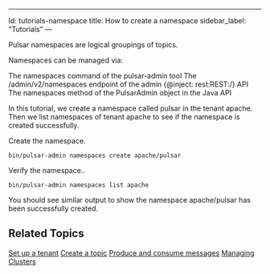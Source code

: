 ---
Id: tutorials-namespace
title: How to create a namespace
sidebar_label: “Tutorials”
—

Pulsar namespaces are logical groupings of topics.

Namespaces can be managed via:

The namespaces command of the pulsar-admin tool
The /admin/v2/namespaces endpoint of the admin {@inject: rest:REST:/} API
The namespaces method of the PulsarAdmin object in the Java API

In this tutorial, we create a namespace called pulsar in the tenant apache. Then we list namespaces of tenant apache to see if the namespace is created successfully.

Create the namespace.

`bin/pulsar-admin namespaces create apache/pulsar`

Verify the namespace..

`bin/pulsar-admin namespaces list apache`

You should see similar output to show the namespace apache/pulsar has been successfully created.

## Related Topics

[Set up a tenant](tutorials-tenant.md)
[Create a topic](tutorials-topic.md)
[Produce and consume messages](tutorials-produce-consume.md)
[Managing Clusters](admin-api-clusters.md)







